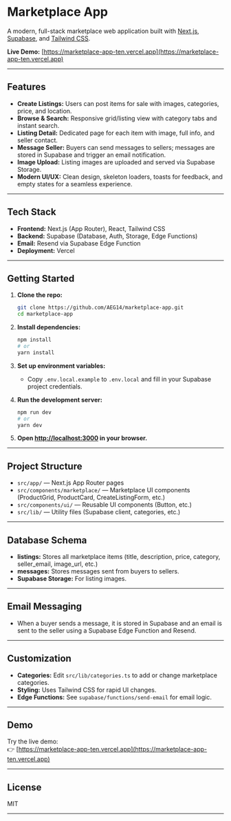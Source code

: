 # Marketplace App

A modern, full-stack marketplace web application built with [Next.js](https://nextjs.org), [Supabase](https://supabase.com), and [Tailwind CSS](https://tailwindcss.com).

**Live Demo:** [https://marketplace-app-ten.vercel.app](https://marketplace-app-ten.vercel.app)

---

## Features

- **Create Listings:** Users can post items for sale with images, categories, price, and location.
- **Browse & Search:** Responsive grid/listing view with category tabs and instant search.
- **Listing Detail:** Dedicated page for each item with image, full info, and seller contact.
- **Message Seller:** Buyers can send messages to sellers; messages are stored in Supabase and trigger an email notification.
- **Image Upload:** Listing images are uploaded and served via Supabase Storage.
- **Modern UI/UX:** Clean design, skeleton loaders, toasts for feedback, and empty states for a seamless experience.

---

## Tech Stack

- **Frontend:** Next.js (App Router), React, Tailwind CSS
- **Backend:** Supabase (Database, Auth, Storage, Edge Functions)
- **Email:** Resend via Supabase Edge Function
- **Deployment:** Vercel

---

## Getting Started

1. **Clone the repo:**

   ```bash
   git clone https://github.com/AEG14/marketplace-app.git
   cd marketplace-app
   ```

2. **Install dependencies:**

   ```bash
   npm install
   # or
   yarn install
   ```

3. **Set up environment variables:**

   - Copy `.env.local.example` to `.env.local` and fill in your Supabase project credentials.

4. **Run the development server:**

   ```bash
   npm run dev
   # or
   yarn dev
   ```

5. **Open [http://localhost:3000](http://localhost:3000) in your browser.**

---

## Project Structure

- `src/app/` — Next.js App Router pages
- `src/components/marketplace/` — Marketplace UI components (ProductGrid, ProductCard, CreateListingForm, etc.)
- `src/components/ui/` — Reusable UI components (Button, etc.)
- `src/lib/` — Utility files (Supabase client, categories, etc.)

---

## Database Schema

- **listings:** Stores all marketplace items (title, description, price, category, seller_email, image_url, etc.)
- **messages:** Stores messages sent from buyers to sellers.
- **Supabase Storage:** For listing images.

---

## Email Messaging

- When a buyer sends a message, it is stored in Supabase and an email is sent to the seller using a Supabase Edge Function and Resend.

---

## Customization

- **Categories:** Edit `src/lib/categories.ts` to add or change marketplace categories.
- **Styling:** Uses Tailwind CSS for rapid UI changes.
- **Edge Functions:** See `supabase/functions/send-email` for email logic.

---

## Demo

Try the live demo:  
👉 [https://marketplace-app-ten.vercel.app](https://marketplace-app-ten.vercel.app)

---

## License

MIT

---
